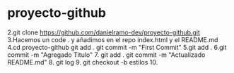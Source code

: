 # proyecto-github
2.git clone https://github.com/danielramo-dev/proyecto-github.git
3.Hacemos un code . y añadimos en el repo index.html y el README.md
4.cd proyecto-github  git add .  git commit -m "First Commit"
5.git add . 
6.git commit -m "Agregado Titulo"
7. git add .  git commit -m "Actualizado README.md"
8. git log 
9. git checkout -b estilos
10.